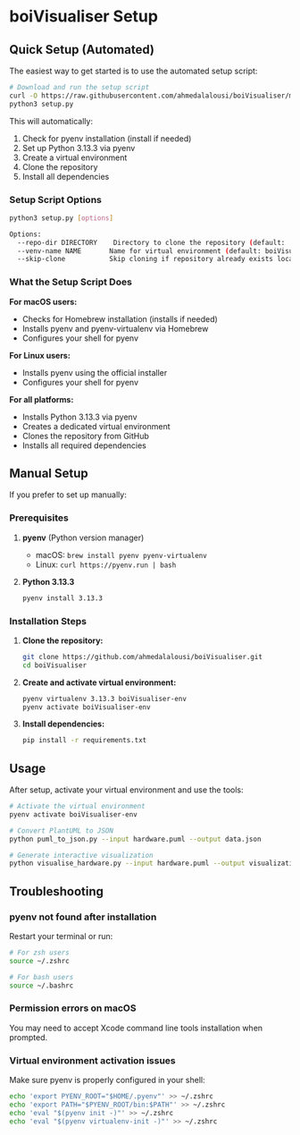 # boiVisualiser Setup

## Quick Setup (Automated)

The easiest way to get started is to use the automated setup script:

```bash
# Download and run the setup script
curl -O https://raw.githubusercontent.com/ahmedalalousi/boiVisualiser/main/setup.py
python3 setup.py
```

This will automatically:
1. Check for pyenv installation (install if needed)
2. Set up Python 3.13.3 via pyenv
3. Create a virtual environment
4. Clone the repository
5. Install all dependencies

### Setup Script Options

```bash
python3 setup.py [options]

Options:
  --repo-dir DIRECTORY    Directory to clone the repository (default: ./boiVisualiser)
  --venv-name NAME       Name for virtual environment (default: boiVisualiser-env)
  --skip-clone           Skip cloning if repository already exists locally
```

### What the Setup Script Does

**For macOS users:**
- Checks for Homebrew installation (installs if needed)
- Installs pyenv and pyenv-virtualenv via Homebrew
- Configures your shell for pyenv

**For Linux users:**
- Installs pyenv using the official installer
- Configures your shell for pyenv

**For all platforms:**
- Installs Python 3.13.3 via pyenv
- Creates a dedicated virtual environment
- Clones the repository from GitHub
- Installs all required dependencies

## Manual Setup

If you prefer to set up manually:

### Prerequisites

1. **pyenv** (Python version manager)
   - macOS: `brew install pyenv pyenv-virtualenv`
   - Linux: `curl https://pyenv.run | bash`

2. **Python 3.13.3**
   ```bash
   pyenv install 3.13.3
   ```

### Installation Steps

1. **Clone the repository:**
   ```bash
   git clone https://github.com/ahmedalalousi/boiVisualiser.git
   cd boiVisualiser
   ```

2. **Create and activate virtual environment:**
   ```bash
   pyenv virtualenv 3.13.3 boiVisualiser-env
   pyenv activate boiVisualiser-env
   ```

3. **Install dependencies:**
   ```bash
   pip install -r requirements.txt
   ```

## Usage

After setup, activate your virtual environment and use the tools:

```bash
# Activate the virtual environment
pyenv activate boiVisualiser-env

# Convert PlantUML to JSON
python puml_to_json.py --input hardware.puml --output data.json

# Generate interactive visualization
python visualise_hardware.py --input hardware.puml --output visualization.html --open-browser
```

## Troubleshooting

### pyenv not found after installation
Restart your terminal or run:
```bash
# For zsh users
source ~/.zshrc

# For bash users  
source ~/.bashrc
```

### Permission errors on macOS
You may need to accept Xcode command line tools installation when prompted.

### Virtual environment activation issues
Make sure pyenv is properly configured in your shell:
```bash
echo 'export PYENV_ROOT="$HOME/.pyenv"' >> ~/.zshrc
echo 'export PATH="$PYENV_ROOT/bin:$PATH"' >> ~/.zshrc  
echo 'eval "$(pyenv init -)"' >> ~/.zshrc
echo 'eval "$(pyenv virtualenv-init -)"' >> ~/.zshrc
```
